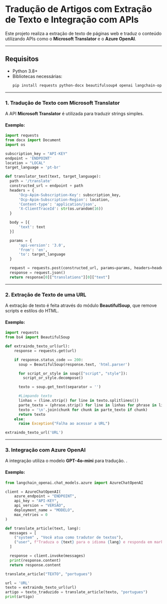 # Tradução de Artigos com Extração de Texto e Integração com APIs

Este projeto realiza a extração de texto de páginas web e traduz o conteúdo utilizando APIs como o **Microsoft Translator** e o **Azure OpenAI**.

---

## Requisitos

- Python 3.8+
- Bibliotecas necessárias:  
  ```bash
  pip install requests python-docx beautifulsoup4 openai langchain-openai
  ```
---

### 1. Tradução de Texto com Microsoft Translator

A API **Microsoft Translator** é utilizada para traduzir strings simples.  

#### Exemplo:
```python
import requests
from docx import Document
import os

subscription_key = "API-KEY"
endpoint = 'ENDPOINT'
location = "LOCAL"
target_language = 'pt-br'

def translator_text(text, target_language):
  path = '/translate'
  constructed_url = endpoint + path
  headers = {
      'Ocp-Apim-Subscription-Key': subscription_key,
      'Ocp-Apim-Subscription-Region': location,
      'Content-type': 'application/json',
      'X-ClientTraceId': str(os.urandom(16))
  }

  body = [{
      'text': text
  }]

  params = {
      'api-version': '3.0',
      'from': 'en',
      'to': target_language
  }

  request = requests.post(constructed_url, params=params, headers=headers, json=body)
  response = request.json()
  return response[0]["translations"][0]["text"]
```

---

### 2. Extração de Texto de uma URL

A extração de texto é feita através do módulo **BeautifulSoup**, que remove scripts e estilos do HTML.  

#### Exemplo:
```python
import requests
from bs4 import BeautifulSoup

def extraindo_texto_url(url):
    response = requests.get(url)

    if response.status_code == 200:
      soup = BeautifulSoup(response.text, 'html.parser')

      for script_or_style in soup(["script", "style"]):
        script_or_style.decompose()

      texto = soup.get_text(separator = '')

      #Limpando texto
      linhas = (line.strip() for line in texto.splitlines())
      parte_texto = (phrase.strip() for line in linhas for phrase in line.split("  "))
      texto = '\n'.join(chunk for chunk in parte_texto if chunk)
      return texto
    else:
      raise Exception("Falha ao acessar a URL")

extraindo_texto_url('URL')
```

---

### 3. Integração com Azure OpenAI

A integração utiliza o modelo **GPT-4o-mini** para tradução. .

#### Exemplo:
```python
from langchain_openai.chat_models.azure import AzureChatOpenAI

client = AzureChatOpenAI(
    azure_endpoint = "ENDPOINT",
    api_key = "API-KEY",
    api_version = "VERSÃO",
    deployment_name = "MODELO",
    max_retries = 0
)

def translate_article(text, lang):
  messages = [
    ("system" , "Você atua como tradutor de textos"),
    ("user", f"Traduza o {text} para o idioma {lang} e responda em markdown")
  ]

  response = client.invoke(messages)
  print(response.content)
  return response.content

translate_article("TEXTO", "portugues")

```

```python
url = 'URL'
texto = extraindo_texto_url(url)
artigo = texto_traduzido = translate_article(texto, "portugues")
print(artigo)

```



